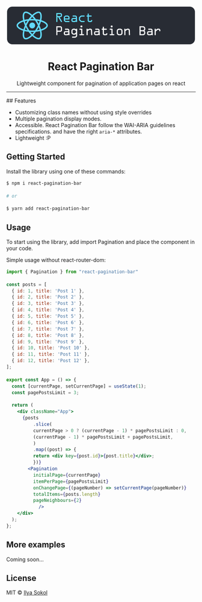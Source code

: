 <p align="center">
  <a href="https://github.com/lezvieprod/react-pagination-bar">
    <img src="https://raw.githubusercontent.com/lezvieprod/react-pagination-bar/main/logo.png" alt="RPB Logo" width="500" />
  </a>
</p>

<h1 align="center">React Pagination Bar</h1>
<p align="center">Lightweight component for pagination of application pages on react</p>

<hr/>
## Features

- Customizing class names without using style overrides
- Multiple pagination display modes.
- Accessible. React Pagination Bar follow the WAI-ARIA guidelines specifications.
  and have the right `aria-*` attributes.
- Lightweight :P

## Getting Started

Install the library using one of these commands:

```sh
$ npm i react-pagination-bar

# or

$ yarn add react-pagination-bar
```

## Usage

To start using the library, add import Pagination and place the component in your code.

Simple usage without react-router-dom:

```jsx
import { Pagination } from "react-pagination-bar"

const posts = [
  { id: 1, title: 'Post 1' },
  { id: 2, title: 'Post 2' },
  { id: 3, title: 'Post 3' },
  { id: 4, title: 'Post 4' },
  { id: 5, title: 'Post 5' },
  { id: 6, title: 'Post 6' },
  { id: 7, title: 'Post 7' },
  { id: 8, title: 'Post 8' },
  { id: 9, title: 'Post 9' },
  { id: 10, title: 'Post 10' },
  { id: 11, title: 'Post 11' },
  { id: 12, title: 'Post 12' },
];

export const App = () => {
  const [currentPage, setCurrentPage] = useState(1);
  const pagePostsLimit = 3;

  return (
  	<div className="App">
  	  {posts
	      .slice(
		  currentPage > 0 ? (currentPage - 1) * pagePostsLimit : 0,
		  (currentPage - 1) * pagePostsLimit + pagePostsLimit, 
	      )
	      .map((post) => {
		  return <div key={post.id}>{post.title}</div>;
	      })}
	    <Pagination
	      initialPage={currentPage}
	      itemPerPage={pagePostsLimit}
	      onChangePage={(pageNumber) => setCurrentPage(pageNumber)}
	      totalItems={posts.length}
	      pageNeighbours={2}
            />
	</div>
  );
};
```

## More examples

Coming soon...


## License

MIT © [Ilya Sokol](https://github.com/lezvieprod)
